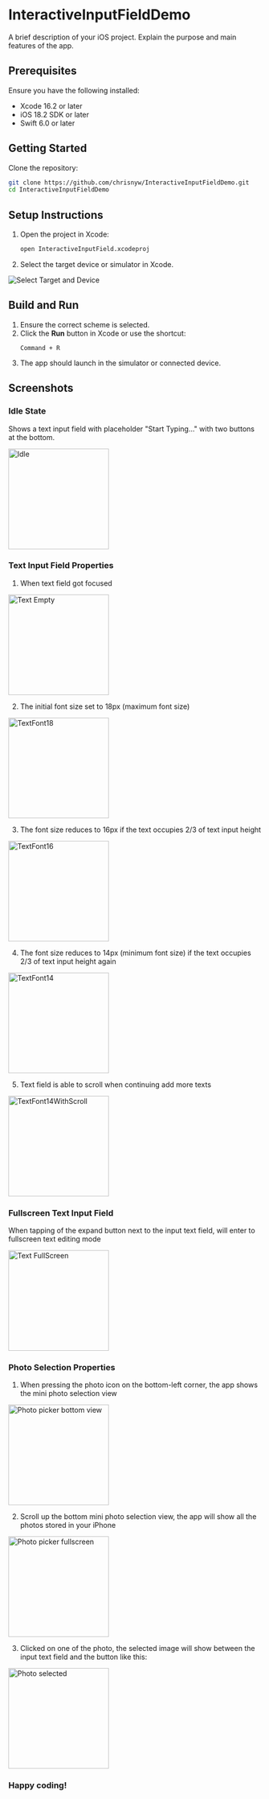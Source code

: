 # InteractiveInputFieldDemo

A brief description of your iOS project. Explain the purpose and main features of the app.

## Prerequisites
Ensure you have the following installed:
- Xcode 16.2 or later
- iOS 18.2 SDK or later
- Swift 6.0 or later

## Getting Started
Clone the repository:
```bash
git clone https://github.com/chrisnyw/InteractiveInputFieldDemo.git
cd InteractiveInputFieldDemo
```

## Setup Instructions
1. Open the project in Xcode:
   ```bash
   open InteractiveInputField.xcodeproj
   ```

2. Select the target device or simulator in Xcode.

![Select Target and Device](./Screenshots/SelectTargetAndDevice.jpg)

## Build and Run
1. Ensure the correct scheme is selected.
2. Click the **Run** button in Xcode or use the shortcut:
   ```
   Command + R
   ```
3. The app should launch in the simulator or connected device.

## Screenshots

### Idle State

Shows a text input field with placeholder "Start Typing..." with two buttons at the bottom.

<img src="./Screenshots/Idle.png" width="200" title="Idle" alt="Idle"/>

### Text Input Field Properties

1. When text field got focused

<img src="./Screenshots/TextEmpty.png" width="200" title="Text Empty" alt="Text Empty"/>

2. The initial font size set to 18px (maximum font size)

<img src="./Screenshots/TextFont18.png" width="200" title="TextFont18" alt="TextFont18"/>

3. The font size reduces to 16px if the text occupies 2/3 of text input height

<img src="./Screenshots/TextFont16.png" width="200" title="TextFont16" alt="TextFont16"/>

4. The font size reduces to 14px (minimum font size) if the text occupies 2/3 of text input height again

<img src="./Screenshots/TextFont14.png" width="200" title="TextFont14" alt="TextFont14"/>

5. Text field is able to scroll when continuing add more texts

<img src="./Screenshots/TextFont14WithScroll.png" width="200" title="TextFont14WithScroll" alt="TextFont14WithScroll"/>

### Fullscreen Text Input Field

When tapping of the expand button next to the input text field, will enter to fullscreen text editing mode

<img src="./Screenshots/TextFullScreen.png" width="200" title="Text FullScreen" alt="Text FullScreen"/>

### Photo Selection Properties

1. When pressing the photo icon on the bottom-left corner, the app shows the mini photo selection view

<img src="./Screenshots/PhotoPickerBottom.jpg" width="200" title="Photo picker bottom view" alt="Photo picker bottom view"/>

2. Scroll up the bottom mini photo selection view, the app will show all the photos stored in your iPhone

<img src="./Screenshots/PhotoPickerFullScreen.jpg" width="200" title="Photo picker fullscreen" alt="Photo picker fullscreen"/>

3. Clicked on one of the photo, the selected image will show between the input text field and the button like this:

<img src="./Screenshots/PhotoSelected.png" width="200" title="Photo selected" alt="Photo selected"/>

### Happy coding!